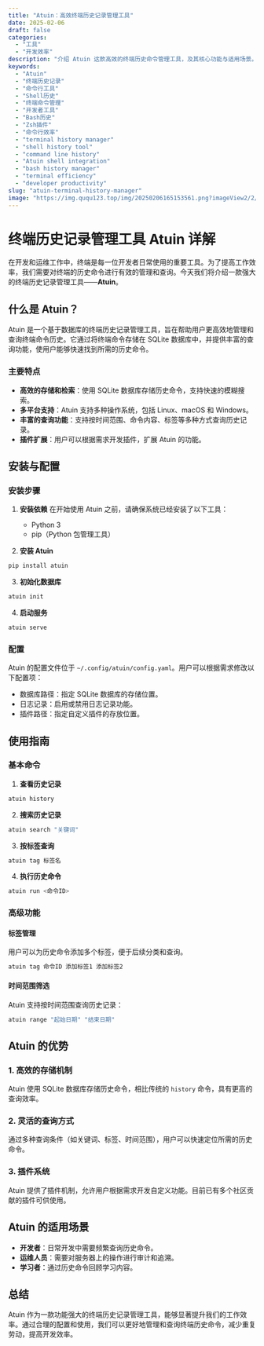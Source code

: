 ```yaml
---
title: "Atuin：高效终端历史记录管理工具"
date: 2025-02-06
draft: false
categories:
  - "工具"
  - "开发效率"
description: "介绍 Atuin 这款高效的终端历史命令管理工具，及其核心功能与适用场景。"
keywords:
  - "Atuin"
  - "终端历史记录"
  - "命令行工具"
  - "Shell历史"
  - "终端命令管理"
  - "开发者工具"
  - "Bash历史"
  - "Zsh插件"
  - "命令行效率"
  - "terminal history manager"
  - "shell history tool"
  - "command line history"
  - "Atuin shell integration"
  - "bash history manager"
  - "terminal efficiency"
  - "developer productivity"
slug: "atuin-terminal-history-manager"
image: "https://img.ququ123.top/img/20250206165153561.png?imageView2/2/w/900/h/480"
---
```


# 终端历史记录管理工具 Atuin 详解

在开发和运维工作中，终端是每一位开发者日常使用的重要工具。为了提高工作效率，我们需要对终端的历史命令进行有效的管理和查询。今天我们将介绍一款强大的终端历史记录管理工具——**Atuin**。

## 什么是 Atuin？

Atuin 是一个基于数据库的终端历史记录管理工具，旨在帮助用户更高效地管理和查询终端命令历史。它通过将终端命令存储在 SQLite 数据库中，并提供丰富的查询功能，使用户能够快速找到所需的历史命令。

### 主要特点

- **高效的存储和检索**：使用 SQLite 数据库存储历史命令，支持快速的模糊搜索。
- **多平台支持**：Atuin 支持多种操作系统，包括 Linux、macOS 和 Windows。
- **丰富的查询功能**：支持按时间范围、命令内容、标签等多种方式查询历史记录。
- **插件扩展**：用户可以根据需求开发插件，扩展 Atuin 的功能。

## 安装与配置

### 安装步骤

1. **安装依赖**
   在开始使用 Atuin 之前，请确保系统已经安装了以下工具：

   - Python 3
   - pip（Python 包管理工具）

2. **安装 Atuin**

```bash
pip install atuin
```

3. **初始化数据库**

```bash
atuin init
```

4. **启动服务**

```bash
atuin serve
```

### 配置

Atuin 的配置文件位于 `~/.config/atuin/config.yaml`。用户可以根据需求修改以下配置项：

- 数据库路径：指定 SQLite 数据库的存储位置。
- 日志记录：启用或禁用日志记录功能。
- 插件路径：指定自定义插件的存放位置。

## 使用指南

### 基本命令

1. **查看历史记录**

```bash
atuin history
```

2. **搜索历史记录**

```bash
atuin search "关键词"
```

3. **按标签查询**

```bash
atuin tag 标签名
```

4. **执行历史命令**

```bash
atuin run <命令ID>
```

### 高级功能

#### 标签管理

用户可以为历史命令添加多个标签，便于后续分类和查询。

```bash
atuin tag 命令ID 添加标签1 添加标签2
```

#### 时间范围筛选

Atuin 支持按时间范围查询历史记录：

```bash
atuin range "起始日期" "结束日期"
```

## Atuin 的优势

### 1. 高效的存储机制

Atuin 使用 SQLite 数据库存储历史命令，相比传统的 `history` 命令，具有更高的查询效率。

### 2. 灵活的查询方式

通过多种查询条件（如关键词、标签、时间范围），用户可以快速定位所需的历史命令。

### 3. 插件系统

Atuin 提供了插件机制，允许用户根据需求开发自定义功能。目前已有多个社区贡献的插件可供使用。

## Atuin 的适用场景

- **开发者**：日常开发中需要频繁查询历史命令。
- **运维人员**：需要对服务器上的操作进行审计和追溯。
- **学习者**：通过历史命令回顾学习内容。

## 总结

Atuin 作为一款功能强大的终端历史记录管理工具，能够显著提升我们的工作效率。通过合理的配置和使用，我们可以更好地管理和查询终端历史命令，减少重复劳动，提高开发效率。
